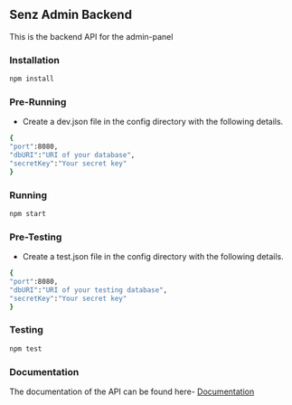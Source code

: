 ## Senz Admin Backend

This is the backend API for the admin-panel

### Installation

```bash
npm install
```
### Pre-Running
- Create a dev.json file in the config directory with the following details.

```bash
{
"port":8080,
"dbURI":"URI of your database",
"secretKey":"Your secret key"
}
```

### Running

```bash
npm start
```
### Pre-Testing
- Create a test.json file in the config directory with the following details.

```bash
{
"port":8080,
"dbURI":"URI of your testing database",
"secretKey":"Your secret key"
}
```

### Testing

```bash
npm test
```
### Documentation
The documentation of the API can be found here-
[Documentation](https://senzadmin.herokuapp.com/apidoc/)
